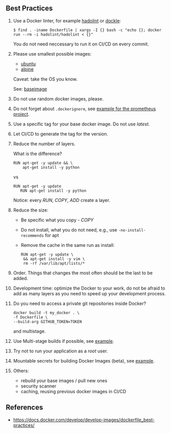 ## Best Practices

1. Use a Docker linter, for example [hadolint](https://github.com/hadolint/hadolint) or [dockle](https://github.com/goodwithtech/dockle):

    ```
    $ find . -iname Dockerfile | xargs -I {} bash -c "echo {}; docker run --rm -i hadolint/hadolint < {}"
    ```

    You do not need neccessary to run it on CI/CD on every commit.

2. Please use smallest possible images:

   - [ubuntu](https://hub.docker.com/_/ubuntu/)
   - [alpine](https://hub.docker.com/_/alpine)

   Caveat: take the OS you know.

   See: [baseimage](https://phusion.github.io/baseimage-docker/)

2. Do not use random docker images, please.

3. Do not forget about <code>.dockerignore</code>, see [example for the prometheus project](https://github.com/prometheus/golang-builder/blob/master/.dockerignore).

4. Use a specific tag for your base docker image. Do not use *latest*.

5. Let CI/CD to generate the tag for the version.

6. Reduce the number of layers.

   What is the difference?

   <pre><code>RUN apt-get -y update && \
       apt-get install -y python
   </code></pre>

   vs

   <pre><code>RUN apt-get -y update
      RUN apt-get install -y python
   </code></pre>

   Notice: every <i>RUN</i>, <i>COPY</i>, <i>ADD</i> create a layer.

7. Reduce the size:

   - Be specific what you copy - <i>COPY</i>
   - Do not install, what you do not need, e.g., use <code>-no-install-recommends</code> for apt
   - Remove the cache in the same run as install:

     <pre><code>RUN apt-get -y update \
      && apt-get install -y vim \
      rm -rf /var/lib/apt/lists/*
     </code></pre>

8. Order. Things that changes the most often should be the last to be added.

9. Development time: optimize the Docker to your work, do not be afraid to add as many layers as you need to speed up your development process.

10. Do you need to access a private git repositories inside Docker?

    <pre><code>docker build -t my_docker . \
    -f Dockerfile \
    --build-arg GITHUB_TOKEN=TOKEN
    </code></pre>

    and multistage.

11. Use Multi-stage builds if possible, see [example](multi-stage/).

12. Try not to run your application as a <i>root</i> user.

13. Mountable secrets for building Docker Images (beta), see [example](secret-mount).

14. Others:

    - rebuild your base images / pull new ones
    - security scanner
    - caching, reusing previous docker images in CI/CD
    
## References

- https://docs.docker.com/develop/develop-images/dockerfile_best-practices/
